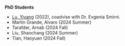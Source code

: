 **PhD Students**
- [Lu, Yiyang](https://yiyanglu.github.io) (2022), coadvise with Dr. Evgenia Smirni.
- Martin Grande, Alvaro (2024 Summer)
- Tarafder, Arnab (2024 Fall)
- Liu, Shaochang (2024 Summer)
- Tian, Haoyuan (2024 Fall)



